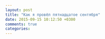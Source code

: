 ```yaml
---
layout: post
title: "Как я провёл пятнадцатое сентября"
date: 2015-09-15 10:12:50 +0300
comments: true
categories: 
---
```

